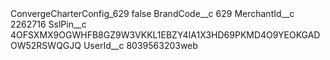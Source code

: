 <?xml version="1.0" encoding="UTF-8"?>
<CustomMetadata xmlns="http://soap.sforce.com/2006/04/metadata" xmlns:xsi="http://www.w3.org/2001/XMLSchema-instance" xmlns:xsd="http://www.w3.org/2001/XMLSchema">
    <label>ConvergeCharterConfig_629</label>
    <protected>false</protected>
    <values>
        <field>BrandCode__c</field>
        <value xsi:type="xsd:string">629</value>
    </values>
    <values>
        <field>MerchantId__c</field>
        <value xsi:type="xsd:string">2262716</value>
    </values>
    <values>
        <field>SslPin__c</field>
        <value xsi:type="xsd:string">4OFSXMX9OGWHFB8GZ9W3VKKL1EBZY4IA1X3HD69PKMD4O9YEOKGADOW52RSWQGJQ</value>
    </values>
    <values>
        <field>UserId__c</field>
        <value xsi:type="xsd:string">8039563203web</value>
    </values>
</CustomMetadata>
